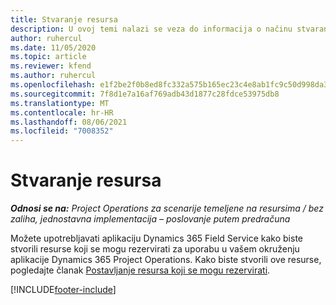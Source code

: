 ```yaml
---
title: Stvaranje resursa
description: U ovoj temi nalazi se veza do informacija o načinu stvaranja resursa koji se mogu rezervirati.
author: ruhercul
ms.date: 11/05/2020
ms.topic: article
ms.reviewer: kfend
ms.author: ruhercul
ms.openlocfilehash: e1f2be2f0b8ed8fc332a575b165ec23c4e8ab1fc9c50d998da3459c05dbcead1
ms.sourcegitcommit: 7f8d1e7a16af769adb43d1877c28fdce53975db8
ms.translationtype: MT
ms.contentlocale: hr-HR
ms.lasthandoff: 08/06/2021
ms.locfileid: "7008352"
---
```

# <a name="create-resources"></a>Stvaranje resursa

_**Odnosi se na:** Project Operations za scenarije temeljene na resursima / bez zaliha, jednostavna implementacija – poslovanje putem predračuna_

Možete upotrebljavati aplikaciju Dynamics 365 Field Service kako biste stvorili resurse koji se mogu rezervirati za uporabu u vašem okruženju aplikacije Dynamics 365 Project Operations. Kako biste stvorili ove resurse, pogledajte članak [Postavljanje resursa koji se mogu rezervirati](/dynamics365/field-service/set-up-bookable-resources).


[!INCLUDE[footer-include](../includes/footer-banner.md)]